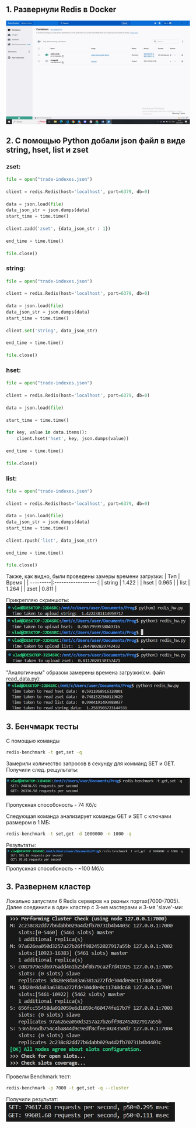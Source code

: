 ## 1. Развернули Redis в Docker
![](Redis_in_docker.jpg)

## 2. С помощью Python добали json файл в виде string, hset, list и zset
### zset:
```python
file = open("trade-indexes.json")

client = redis.Redis(host='localhost', port=6379, db=0)

data = json.load(file)
data_json_str = json.dumps(data)
start_time = time.time()

client.zadd('zset', {data_json_str : 1})

end_time = time.time()

file.close()
```
### string:
```python
file = open("trade-indexes.json")

client = redis.Redis(host='localhost', port=6379, db=0)

data = json.load(file)
data_json_str = json.dumps(data)
start_time = time.time()

client.set('string', data_json_str)

end_time = time.time()

file.close()

```
### hset:
```python
file = open("trade-indexes.json")

client = redis.Redis(host='localhost', port=6379, db=0)

data = json.load(file)

start_time = time.time()

for key, value in data.items():
    client.hset('hset', key, json.dumps(value))

end_time = time.time()

file.close()
```
### list:
```python
file = open("trade-indexes.json")

client = redis.Redis(host='localhost', port=6379, db=0)

data = json.load(file)
data_json_str = json.dumps(data)
start_time = time.time()

client.rpush('list', data_json_str)

end_time = time.time()

file.close()
```

Также, как видно, были проведены замеры времени загрузки:
| Тип      | Время              |
| ---------|:------------------:|
| string   | 1.422              |
| hset     | 0.965              |
| list     | 1.264              |
| zset     | 0.811              |

Прикрепляю скриншоты:
![](time_to_upload_string.jpg)
![](time_tupload_hset.jpg)
![](time_to_upload_list.jpg)
![](time_to_upload_zset.jpg)

"Аналогичным" образом замерены времена загрузки(см. файл read_data.py):
![](time_to_read.jpg)

## 3. Бенчмарк тесты
С помощью команды
```bash
redis-benchmark -t get,set -q
```
Замерили количество запросов в секунду для комманд SET и GET.
Получили след. рещультаты:

![](benchmark_test_for_set_get.jpg)

Пропускная способоность - 74 Кб/с

Следующая команда анализирует команды GET и SET с ключами размером в 1 МБ:
```bash
redis-benchmark -t set,get -d 1000000 -n 1000 -q
```
Результаты:
![](benchmark.jpg)
Пропускная способоность - ~100 Мб/с

## 3. Развернем кластер
Локально запустили 6 Redis серверов на разных портах(7000-7005). Далее соединили в один кластер с 3-мя мастерами и 3-мя 'slave'-ми:

![](get_cluster.jpg)

Провелм Benchmark тест:
```bash
redis-benchmark -p 7000 -t get,set -q --cluster
```
Получили результат:
![](benchmark_cluster.jpg)